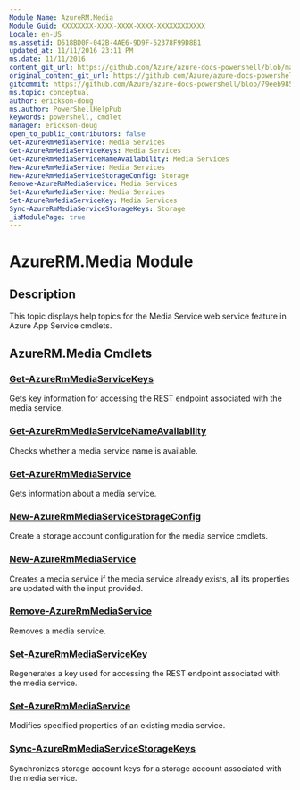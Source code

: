 ```yaml
---
Module Name: AzureRM.Media
Module Guid: XXXXXXXX-XXXX-XXXX-XXXX-XXXXXXXXXXXX
Locale: en-US
ms.assetid: D518BD0F-042B-4AE6-9D9F-52378F99D8B1
updated_at: 11/11/2016 23:11 PM
ms.date: 11/11/2016
content_git_url: https://github.com/Azure/azure-docs-powershell/blob/master/azureps-cmdlets-docs/ResourceManager/AzureRM.Media/v0.2.0/AzureRM.Media.md
original_content_git_url: https://github.com/Azure/azure-docs-powershell/blob/master/azureps-cmdlets-docs/ResourceManager/AzureRM.Media/v0.2.0/AzureRM.Media.md
gitcommit: https://github.com/Azure/azure-docs-powershell/blob/79eeb985ea480979357fb4695832a0c3d29a48bf
ms.topic: conceptual
author: erickson-doug
ms.author: PowerShellHelpPub
keywords: powershell, cmdlet
manager: erickson-doug
open_to_public_contributors: false
Get-AzureRmMediaService: Media Services
Get-AzureRmMediaServiceKeys: Media Services
Get-AzureRmMediaServiceNameAvailability: Media Services
New-AzureRmMediaService: Media Services
New-AzureRmMediaServiceStorageConfig: Storage
Remove-AzureRmMediaService: Media Services
Set-AzureRmMediaService: Media Services
Set-AzureRmMediaServiceKey: Media Services
Sync-AzureRmMediaServiceStorageKeys: Storage
_isModulePage: true
---
```


# AzureRM.Media Module
## Description
This topic displays help topics for the Media Service web service feature in Azure App Service cmdlets. 

## AzureRM.Media Cmdlets
### [Get-AzureRmMediaServiceKeys](Get-AzureRmMediaServiceKeys.md)
Gets key information for accessing the REST endpoint associated with the media service.


### [Get-AzureRmMediaServiceNameAvailability](Get-AzureRmMediaServiceNameAvailability.md)
Checks whether a media service name is available.


### [Get-AzureRmMediaService](Get-AzureRmMediaService.md)
Gets information about a media service.


### [New-AzureRmMediaServiceStorageConfig](New-AzureRmMediaServiceStorageConfig.md)
Create a storage account configuration for the media service cmdlets.


### [New-AzureRmMediaService](New-AzureRmMediaService.md)
Creates a media service if the media service already exists, all its properties are updated with the input provided.


### [Remove-AzureRmMediaService](Remove-AzureRmMediaService.md)
Removes a media service.


### [Set-AzureRmMediaServiceKey](Set-AzureRmMediaServiceKey.md)
Regenerates a key used for accessing the REST endpoint associated with the media service.


### [Set-AzureRmMediaService](Set-AzureRmMediaService.md)
Modifies specified properties of an existing media service.


### [Sync-AzureRmMediaServiceStorageKeys](Sync-AzureRmMediaServiceStorageKeys.md)
Synchronizes storage account keys for a storage account associated with the media service.



